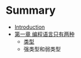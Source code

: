 # Summary

* [Introduction](README.md)
* [第一章 编程语言只有两种](chapter1.md)
   * [类型](type.md)
   * 强类型和弱类型


